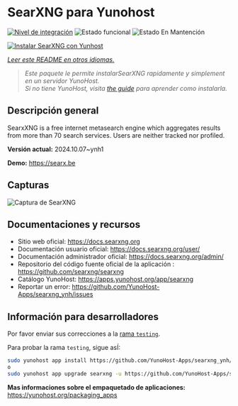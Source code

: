 <!--
Este archivo README esta generado automaticamente<https://github.com/YunoHost/apps/tree/master/tools/readme_generator>
No se debe editar a mano.
-->

# SearXNG para Yunohost

[![Nivel de integración](https://dash.yunohost.org/integration/searxng.svg)](https://ci-apps.yunohost.org/ci/apps/searxng/) ![Estado funcional](https://ci-apps.yunohost.org/ci/badges/searxng.status.svg) ![Estado En Mantención](https://ci-apps.yunohost.org/ci/badges/searxng.maintain.svg)

[![Instalar SearXNG con Yunhost](https://install-app.yunohost.org/install-with-yunohost.svg)](https://install-app.yunohost.org/?app=searxng)

*[Leer este README en otros idiomas.](./ALL_README.md)*

> *Este paquete le permite instalarSearXNG rapidamente y simplement en un servidor YunoHost.*  
> *Si no tiene YunoHost, visita [the guide](https://yunohost.org/install) para aprender como instalarla.*

## Descripción general

SearxXNG is a free internet metasearch engine which aggregates results from more than 70 search services. Users are neither tracked nor profiled.


**Versión actual:** 2024.10.07~ynh1

**Demo:** <https://searx.be>

## Capturas

![Captura de SearXNG](./doc/screenshots/screenshot_1.png)

## Documentaciones y recursos

- Sitio web oficial: <https://docs.searxng.org>
- Documentación usuario oficial: <https://docs.searxng.org/user/>
- Documentación administrador oficial: <https://docs.searxng.org/admin/>
- Repositorio del código fuente oficial de la aplicación : <https://github.com/searxng/searxng>
- Catálogo YunoHost: <https://apps.yunohost.org/app/searxng>
- Reportar un error: <https://github.com/YunoHost-Apps/searxng_ynh/issues>

## Información para desarrolladores

Por favor enviar sus correcciones a la [rama `testing`](https://github.com/YunoHost-Apps/searxng_ynh/tree/testing).

Para probar la rama `testing`, sigue asÍ:

```bash
sudo yunohost app install https://github.com/YunoHost-Apps/searxng_ynh/tree/testing --debug
o
sudo yunohost app upgrade searxng -u https://github.com/YunoHost-Apps/searxng_ynh/tree/testing --debug
```

**Mas informaciones sobre el empaquetado de aplicaciones:** <https://yunohost.org/packaging_apps>
